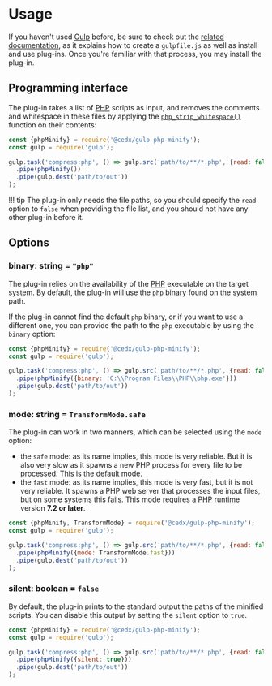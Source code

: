 # Usage
If you haven't used [Gulp](https://gulpjs.com) before, be sure to check out the [related documentation](https://github.com/gulpjs/gulp/tree/master/docs/getting-started), as it explains how to create a `gulpfile.js` as well as install and use plug-ins.
Once you're familiar with that process, you may install the plug-in.

## Programming interface
The plug-in takes a list of [PHP](https://secure.php.net) scripts as input, and removes the comments and whitespace in these files by applying the [`php_strip_whitespace()`](https://secure.php.net/manual/en/function.php-strip-whitespace.php) function on their contents:

```js
const {phpMinify} = require('@cedx/gulp-php-minify');
const gulp = require('gulp');

gulp.task('compress:php', () => gulp.src('path/to/**/*.php', {read: false})
  .pipe(phpMinify())
  .pipe(gulp.dest('path/to/out'))
);
```

!!! tip
    The plug-in only needs the file paths, so you should specify
    the `read` option to `false` when providing the file list,
    and you should not have any other plug-in before it.

## Options

### **binary**: string = `"php"`
The plug-in relies on the availability of the [PHP](https://secure.php.net) executable on the target system. By default, the plug-in will use the `php` binary found on the system path.

If the plug-in cannot find the default `php` binary, or if you want to use a different one, you can provide the path to the `php` executable by using the `binary` option:

```js
const {phpMinify} = require('@cedx/gulp-php-minify');
const gulp = require('gulp');

gulp.task('compress:php', () => gulp.src('path/to/**/*.php', {read: false})
  .pipe(phpMinify({binary: 'C:\\Program Files\\PHP\\php.exe'}))
  .pipe(gulp.dest('path/to/out'))
);
```

### **mode**: string = `TransformMode.safe`
The plug-in can work in two manners, which can be selected using the `mode` option:

- the `safe` mode: as its name implies, this mode is very reliable. But it is also very slow as it spawns a new PHP process for every file to be processed. This is the default mode.
- the `fast` mode: as its name implies, this mode is very fast, but it is not very reliable. It spawns a PHP web server that processes the input files, but on some systems this fails. This mode requires a [PHP](https://secure.php.net) runtime version **7.2 or later**.

```js
const {phpMinify, TransformMode} = require('@cedx/gulp-php-minify');
const gulp = require('gulp');

gulp.task('compress:php', () => gulp.src('path/to/**/*.php', {read: false})
  .pipe(phpMinify({mode: TransformMode.fast}))
  .pipe(gulp.dest('path/to/out'))
);
```

### **silent**: boolean = `false`
By default, the plug-in prints to the standard output the paths of the minified scripts. You can disable this output by setting the `silent` option to `true`.

```js
const {phpMinify} = require('@cedx/gulp-php-minify');
const gulp = require('gulp');

gulp.task('compress:php', () => gulp.src('path/to/**/*.php', {read: false})
  .pipe(phpMinify({silent: true}))
  .pipe(gulp.dest('path/to/out'))
);
```
